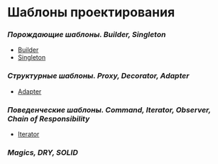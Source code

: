 # Шаблоны проектирования 

### *Порождающие шаблоны. Builder, Singleton*
* [Builder](https://github.com/AlexParog/GenerativePatterns/tree/main/NDP_GenerativePatterns_1_1)
* [Singleton](https://github.com/AlexParog/GenerativePatterns/tree/main/NDP_GenerativePatterns_1_1_Logger)

### *Структурные шаблоны. Proxy, Decorator, Adapter*
* [Adapter](https://github.com/AlexParog/NJavaDesignPatterns/tree/main/NDP_StructuralTemplates_1_2)

### *Поведенческие шаблоны. Command, Iterator, Observer, Chain of Responsibility*
* [Iterator](https://github.com/AlexParog/NJavaDesignPatterns/tree/main/NDP_BehavioralTemplates_1_3/src/com/company)

### *Magics, DRY, SOLID*
